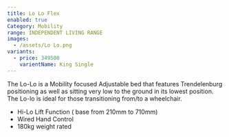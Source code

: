 ```yaml
---
title: Lo Lo Flex
enabled: true
Category: Mobility
range: INDEPENDENT LIVING RANGE
images:
  - /assets/Lo Lo.png
variants:
  - price: 349500
    varientName: King Single
---
```


The Lo-Lo is a Mobility focused Adjustable bed that features Trendelenburg positioning as well as sitting very low to the ground in its lowest position. The Lo-lo is ideal for those transitioning from/to a wheelchair.
* Hi-Lo Lift Function ( base from 210mm to 710mm)
* Wired Hand Control
* 180kg weight rated